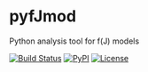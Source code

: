 # pyfJmod
Python analysis tool for f(J) models

[![Build Status](https://travis-ci.org/lposti/pyfJmod.svg?branch=master)](https://travis-ci.org/lposti/pyfJmod)
[![PyPI](https://img.shields.io/pypi/v/pyfJmod.svg)](https://pypi.python.org/pypi/pyfJmod)
[![License](https://img.shields.io/badge/license-BSD-blue.svg?style=flat)](https://github.com/lposti/pyfJmod/blob/master/LICENSE.md)